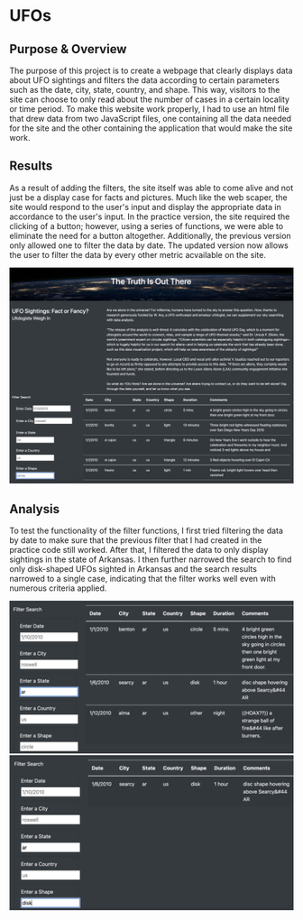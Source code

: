 # UFOs

## Purpose & Overview

The purpose of this project is to create a webpage that clearly displays data about UFO sightings and filters the data according to certain parameters such as the date, city, state, country, and shape. This way, visitors to the site can choose to only read about the number of cases in a certain locality or time period. To make this website work properly, I had to use an html file that drew data from two JavaScript files, one containing all the data needed for the site and the other containing the application that would make the site work.

## Results

As a result of adding the filters, the site itself was able to come alive and not just be a display case for facts and pictures. Much like the web scaper, the site would respond to the user's input and display the appropriate data in accordance to the user's input. In the practice version, the site required the clicking of a button; however, using a series of functions, we were able to eliminate the need for a button altogether. Additionally, the previous version only allowed one to filter the data by date. The updated version now allows the user to filter the data by every other metric acvailable on the site. 

![](resources/site.png)

## Analysis

To test the functionality of the filter functions, I first tried filtering the data by date to make sure that the previous filter that I had created in the practice code still worked. After that, I filtered the data to only display sightings in the state of Arkansas. I then further narrowed the search to find only disk-shaped UFOs sighted in Arkansas and the search results narrowed to a single case, indicating that the filter works well even with numerous criteria applied.

![](resources/ar.png)
![](resources/ar_disk.png)
